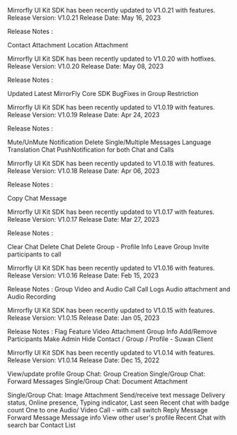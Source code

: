 Mirrorfly UI Kit SDK has been recently updated to V1.0.21 with features. Release Version: V1.0.21 Release Date: May 16, 2023

Release Notes :

Contact Attachment Location Attachment

Mirrorfly UI Kit SDK has been recently updated to V1.0.20 with hotfixes. Release Version: V1.0.20 Release Date: May 08, 2023

Release Notes :

Updated Latest MirrorFly Core SDK BugFixes in Group Restriction

Mirrorfly UI Kit SDK has been recently updated to V1.0.19 with features. Release Version: V1.0.19 Release Date: Apr 24, 2023

Release Notes :

Mute/UnMute Notification Delete Single/Multiple Messages Language Translation Chat PushNotification for both Chat and Calls

Mirrorfly UI Kit SDK has been recently updated to V1.0.18 with features. Release Version: V1.0.18 Release Date: Apr 06, 2023

Release Notes :

Copy Chat Message

Mirrorfly UI Kit SDK has been recently updated to V1.0.17 with features. Release Version: V1.0.17 Release Date: Mar 27, 2023

Release Notes :

Clear Chat Delete Chat Delete Group - Profile Info Leave Group Invite participants to call

Mirrorfly UI Kit SDK has been recently updated to V1.0.16 with features. Release Version: V1.0.16 Release Date: Feb 15, 2023

Release Notes : Group Video and Audio Call Call Logs Audio attachment and Audio Recording

Mirrorfly UI Kit SDK has been recently updated to V1.0.15 with features. Release Version: V1.0.15 Release Date: Jan 05, 2023

Release Notes : Flag Feature Video Attachment Group Info Add/Remove Participants Make Admin Hide Contact / Group / Profile - Suwan Client

Mirrorfly UI Kit SDK has been recently updated to V1.0.14 with features. Release Version: V1.0.14 Release Date: Dec 15, 2022

View/update profile Group Chat: Group Creation Single/Group Chat: Forward Messages Single/Group Chat: Document Attachment

Single/Group Chat: Image Attachment Send/receive text message Delivery status, Online presence, Typing indicator, Last seen Recent chat with badge count One to one Audio/ Video Call - with call switch Reply Message Forward Message Message info View other user's profile Recent Chat with search bar Contact List
